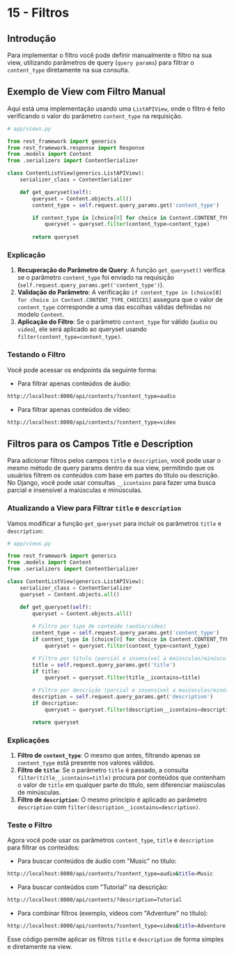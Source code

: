 # 15 - **Filtros**

## Introdução

Para implementar o filtro você pode definir manualmente o filtro na sua view, utilizando parâmetros de query (`query params`) para filtrar o `content_type` diretamente na sua consulta.

## Exemplo de View com Filtro Manual

Aqui está uma implementação usando uma `ListAPIView`, onde o filtro é feito verificando o valor do parâmetro `content_type` na requisição.

```python
# app/views.py

from rest_framework import generics
from rest_framework.response import Response
from .models import Content
from .serializers import ContentSerializer

class ContentListView(generics.ListAPIView):
    serializer_class = ContentSerializer

    def get_queryset(self):
        queryset = Content.objects.all()
        content_type = self.request.query_params.get('content_type')

        if content_type in [choice[0] for choice in Content.CONTENT_TYPE_CHOICES]:
            queryset = queryset.filter(content_type=content_type)
      
        return queryset
```

### Explicação

1. **Recuperação do Parâmetro de Query**: A função `get_queryset()` verifica se o parâmetro `content_type` foi enviado na requisição (`self.request.query_params.get('content_type')`).
2. **Validação do Parâmetro**: A verificação `if content_type in [choice[0] for choice in Content.CONTENT_TYPE_CHOICES]` assegura que o valor de `content_type` corresponde a uma das escolhas válidas definidas no modelo `Content`.
3. **Aplicação do Filtro**: Se o parâmetro `content_type` for válido (`audio` ou `video`), ele será aplicado ao queryset usando `filter(content_type=content_type)`.

### Testando o Filtro

Você pode acessar os endpoints da seguinte forma:

- Para filtrar apenas conteúdos de áudio:

```bash
http://localhost:8000/api/contents/?content_type=audio
```

- Para filtrar apenas conteúdos de vídeo:

```bash
http://localhost:8000/api/contents/?content_type=video
```

## Filtros para os Campos Title e Description

Para adicionar filtros pelos campos `title` e `description`, você pode usar o mesmo método de query params dentro da sua view, permitindo que os usuários filtrem os conteúdos com base em partes do título ou descrição. No Django, você pode usar consultas `__icontains` para fazer uma busca parcial e insensível a maiúsculas e minúsculas.

### Atualizando a View para Filtrar `title` e `description`

Vamos modificar a função `get_queryset` para incluir os parâmetros `title` e `description`:

```python
# app/views.py

from rest_framework import generics
from .models import Content
from .serializers import ContentSerializer

class ContentListView(generics.ListAPIView):
    serializer_class = ContentSerializer
    queryset = Content.objects.all()

    def get_queryset(self):
        queryset = Content.objects.all()
      
        # Filtro por tipo de conteúdo (audio/video)
        content_type = self.request.query_params.get('content_type')
        if content_type in [choice[0] for choice in Content.CONTENT_TYPE_CHOICES]:
            queryset = queryset.filter(content_type=content_type)

        # Filtro por título (parcial e insensível a maiúsculas/minúsculas)
        title = self.request.query_params.get('title')
        if title:
            queryset = queryset.filter(title__icontains=title)

        # Filtro por descrição (parcial e insensível a maiúsculas/minúsculas)
        description = self.request.query_params.get('description')
        if description:
            queryset = queryset.filter(description__icontains=description)

        return queryset
```

### Explicações

1. **Filtro de `content_type`**: O mesmo que antes, filtrando apenas se `content_type` está presente nos valores válidos.
2. **Filtro de `title`**: Se o parâmetro `title` é passado, a consulta `filter(title__icontains=title)` procura por conteúdos que contenham o valor de `title` em qualquer parte do título, sem diferenciar maiúsculas de minúsculas.
3. **Filtro de `description`**: O mesmo princípio é aplicado ao parâmetro `description` com `filter(description__icontains=description)`.

### Teste o Filtro

Agora você pode usar os parâmetros `content_type`, `title` e `description` para filtrar os conteúdos:

- Para buscar conteúdos de áudio com "Music" no título:

```bash
http://localhost:8000/api/contents/?content_type=audio&title=Music
```

- Para buscar conteúdos com "Tutorial" na descrição:

```bash
http://localhost:8000/api/contents/?description=Tutorial
```

- Para combinar filtros (exemplo, vídeos com "Adventure" no título):

```bash
http://localhost:8000/api/contents/?content_type=video&title=Adventure
```

Esse código permite aplicar os filtros `title` e `description` de forma simples e diretamente na view.
